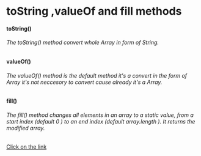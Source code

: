 # toString ,valueOf and fill methods
#### toString()
###### The toString() method convert whole Array in form of String.

#### valueOf() 
###### The valueOf() method is the default method it's a convert in the form of Array it's not neccesory to convert cause already it's a Array.

#### fill()
###### The fill() method changes all elements in an array to a static value, from a start index (default 0 ) to an end index (default array.length ). It returns the modified array.

[Click on the link](../js/48.tostring%20valueof%20fill.js)


